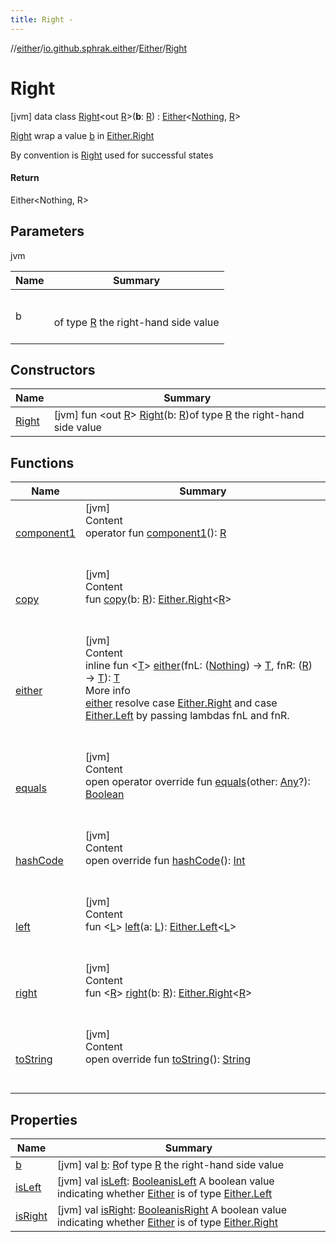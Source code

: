 ```yaml
---
title: Right -
---
```

//[either](../../../index.md)/[io.github.sphrak.either](../../index.md)/[Either](../index.md)/[Right](index.md)



# Right  
 [jvm] data class [Right](index.md)<out [R](index.md)>(**b**: [R](index.md)) : [Either](../index.md)<[Nothing](https://kotlinlang.org/api/latest/jvm/stdlib/kotlin/-nothing/index.html), [R](index.md)> 

[Right](index.md) wrap a value [b](b.md) in [Either.Right](index.md)



By convention is [Right](index.md) used for successful states



#### Return  


Either<Nothing, R>

   


## Parameters  
  
jvm  
  
|  Name|  Summary| 
|---|---|
| <a name="io.github.sphrak.either/Either.Right///PointingToDeclaration/"></a>b| <a name="io.github.sphrak.either/Either.Right///PointingToDeclaration/"></a><br><br>of type [R](index.md) the right-hand side value<br><br>
  


## Constructors  
  
|  Name|  Summary| 
|---|---|
| <a name="io.github.sphrak.either/Either.Right/Right/#TypeParam(bounds=[kotlin.Any?])/PointingToDeclaration/"></a>[Right](-right.md)| <a name="io.github.sphrak.either/Either.Right/Right/#TypeParam(bounds=[kotlin.Any?])/PointingToDeclaration/"></a> [jvm] fun <out [R](index.md)> [Right](-right.md)(b: [R](index.md))of type [R](index.md) the right-hand side value   <br>


## Functions  
  
|  Name|  Summary| 
|---|---|
| <a name="io.github.sphrak.either/Either.Right/component1/#/PointingToDeclaration/"></a>[component1](component1.md)| <a name="io.github.sphrak.either/Either.Right/component1/#/PointingToDeclaration/"></a>[jvm]  <br>Content  <br>operator fun [component1](component1.md)(): [R](index.md)  <br><br><br>
| <a name="io.github.sphrak.either/Either.Right/copy/#TypeParam(bounds=[kotlin.Any?])/PointingToDeclaration/"></a>[copy](copy.md)| <a name="io.github.sphrak.either/Either.Right/copy/#TypeParam(bounds=[kotlin.Any?])/PointingToDeclaration/"></a>[jvm]  <br>Content  <br>fun [copy](copy.md)(b: [R](index.md)): [Either.Right](index.md)<[R](index.md)>  <br><br><br>
| <a name="io.github.sphrak.either/Either/either/#kotlin.Function1[kotlin.Nothing,TypeParam(bounds=[kotlin.Any?])]#kotlin.Function1[TypeParam(bounds=[kotlin.Any?]),TypeParam(bounds=[kotlin.Any?])]/PointingToDeclaration/"></a>[either](index.md#%5Bio.github.sphrak.either%2FEither%2Feither%2F%23kotlin.Function1%5Bkotlin.Nothing%2CTypeParam%28bounds%3D%5Bkotlin.Any%3F%5D%29%5D%23kotlin.Function1%5BTypeParam%28bounds%3D%5Bkotlin.Any%3F%5D%29%2CTypeParam%28bounds%3D%5Bkotlin.Any%3F%5D%29%5D%2FPointingToDeclaration%2F%5D%2FFunctions%2F-1498975095)| <a name="io.github.sphrak.either/Either/either/#kotlin.Function1[kotlin.Nothing,TypeParam(bounds=[kotlin.Any?])]#kotlin.Function1[TypeParam(bounds=[kotlin.Any?]),TypeParam(bounds=[kotlin.Any?])]/PointingToDeclaration/"></a>[jvm]  <br>Content  <br>inline fun <[T](index.md#%5Bio.github.sphrak.either%2FEither%2Feither%2F%23kotlin.Function1%5Bkotlin.Nothing%2CTypeParam%28bounds%3D%5Bkotlin.Any%3F%5D%29%5D%23kotlin.Function1%5BTypeParam%28bounds%3D%5Bkotlin.Any%3F%5D%29%2CTypeParam%28bounds%3D%5Bkotlin.Any%3F%5D%29%5D%2FPointingToDeclaration%2F%5D%2FFunctions%2F-1498975095)> [either](index.md#%5Bio.github.sphrak.either%2FEither%2Feither%2F%23kotlin.Function1%5Bkotlin.Nothing%2CTypeParam%28bounds%3D%5Bkotlin.Any%3F%5D%29%5D%23kotlin.Function1%5BTypeParam%28bounds%3D%5Bkotlin.Any%3F%5D%29%2CTypeParam%28bounds%3D%5Bkotlin.Any%3F%5D%29%5D%2FPointingToDeclaration%2F%5D%2FFunctions%2F-1498975095)(fnL: ([Nothing](https://kotlinlang.org/api/latest/jvm/stdlib/kotlin/-nothing/index.html)) -> [T](index.md#%5Bio.github.sphrak.either%2FEither%2Feither%2F%23kotlin.Function1%5Bkotlin.Nothing%2CTypeParam%28bounds%3D%5Bkotlin.Any%3F%5D%29%5D%23kotlin.Function1%5BTypeParam%28bounds%3D%5Bkotlin.Any%3F%5D%29%2CTypeParam%28bounds%3D%5Bkotlin.Any%3F%5D%29%5D%2FPointingToDeclaration%2F%5D%2FFunctions%2F-1498975095), fnR: ([R](index.md)) -> [T](index.md#%5Bio.github.sphrak.either%2FEither%2Feither%2F%23kotlin.Function1%5Bkotlin.Nothing%2CTypeParam%28bounds%3D%5Bkotlin.Any%3F%5D%29%5D%23kotlin.Function1%5BTypeParam%28bounds%3D%5Bkotlin.Any%3F%5D%29%2CTypeParam%28bounds%3D%5Bkotlin.Any%3F%5D%29%5D%2FPointingToDeclaration%2F%5D%2FFunctions%2F-1498975095)): [T](index.md#%5Bio.github.sphrak.either%2FEither%2Feither%2F%23kotlin.Function1%5Bkotlin.Nothing%2CTypeParam%28bounds%3D%5Bkotlin.Any%3F%5D%29%5D%23kotlin.Function1%5BTypeParam%28bounds%3D%5Bkotlin.Any%3F%5D%29%2CTypeParam%28bounds%3D%5Bkotlin.Any%3F%5D%29%5D%2FPointingToDeclaration%2F%5D%2FFunctions%2F-1498975095)  <br>More info  <br>[either](../either.md) resolve case [Either.Right](index.md) and case [Either.Left](../-left/index.md) by passing lambdas fnL and fnR.  <br><br><br>
| <a name="kotlin/Any/equals/#kotlin.Any?/PointingToDeclaration/"></a>[equals](index.md#%5Bkotlin%2FAny%2Fequals%2F%23kotlin.Any%3F%2FPointingToDeclaration%2F%5D%2FFunctions%2F-1498975095)| <a name="kotlin/Any/equals/#kotlin.Any?/PointingToDeclaration/"></a>[jvm]  <br>Content  <br>open operator override fun [equals](index.md#%5Bkotlin%2FAny%2Fequals%2F%23kotlin.Any%3F%2FPointingToDeclaration%2F%5D%2FFunctions%2F-1498975095)(other: [Any](https://kotlinlang.org/api/latest/jvm/stdlib/kotlin/-any/index.html)?): [Boolean](https://kotlinlang.org/api/latest/jvm/stdlib/kotlin/-boolean/index.html)  <br><br><br>
| <a name="kotlin/Any/hashCode/#/PointingToDeclaration/"></a>[hashCode](index.md#%5Bkotlin%2FAny%2FhashCode%2F%23%2FPointingToDeclaration%2F%5D%2FFunctions%2F-1498975095)| <a name="kotlin/Any/hashCode/#/PointingToDeclaration/"></a>[jvm]  <br>Content  <br>open override fun [hashCode](index.md#%5Bkotlin%2FAny%2FhashCode%2F%23%2FPointingToDeclaration%2F%5D%2FFunctions%2F-1498975095)(): [Int](https://kotlinlang.org/api/latest/jvm/stdlib/kotlin/-int/index.html)  <br><br><br>
| <a name="io.github.sphrak.either/Either/left/#TypeParam(bounds=[kotlin.Any?])/PointingToDeclaration/"></a>[left](../left.md)| <a name="io.github.sphrak.either/Either/left/#TypeParam(bounds=[kotlin.Any?])/PointingToDeclaration/"></a>[jvm]  <br>Content  <br>fun <[L](../left.md)> [left](../left.md)(a: [L](../left.md)): [Either.Left](../-left/index.md)<[L](../left.md)>  <br><br><br>
| <a name="io.github.sphrak.either/Either/right/#TypeParam(bounds=[kotlin.Any?])/PointingToDeclaration/"></a>[right](../right.md)| <a name="io.github.sphrak.either/Either/right/#TypeParam(bounds=[kotlin.Any?])/PointingToDeclaration/"></a>[jvm]  <br>Content  <br>fun <[R](../right.md)> [right](../right.md)(b: [R](../right.md)): [Either.Right](index.md)<[R](../right.md)>  <br><br><br>
| <a name="kotlin/Any/toString/#/PointingToDeclaration/"></a>[toString](index.md#%5Bkotlin%2FAny%2FtoString%2F%23%2FPointingToDeclaration%2F%5D%2FFunctions%2F-1498975095)| <a name="kotlin/Any/toString/#/PointingToDeclaration/"></a>[jvm]  <br>Content  <br>open override fun [toString](index.md#%5Bkotlin%2FAny%2FtoString%2F%23%2FPointingToDeclaration%2F%5D%2FFunctions%2F-1498975095)(): [String](https://kotlinlang.org/api/latest/jvm/stdlib/kotlin/-string/index.html)  <br><br><br>


## Properties  
  
|  Name|  Summary| 
|---|---|
| <a name="io.github.sphrak.either/Either.Right/b/#/PointingToDeclaration/"></a>[b](b.md)| <a name="io.github.sphrak.either/Either.Right/b/#/PointingToDeclaration/"></a> [jvm] val [b](b.md): [R](index.md)of type [R](index.md) the right-hand side value   <br>
| <a name="io.github.sphrak.either/Either.Right/isLeft/#/PointingToDeclaration/"></a>[isLeft](is-left.md)| <a name="io.github.sphrak.either/Either.Right/isLeft/#/PointingToDeclaration/"></a> [jvm] val [isLeft](is-left.md): [Boolean](https://kotlinlang.org/api/latest/jvm/stdlib/kotlin/-boolean/index.html)[isLeft](../is-left.md) A boolean value indicating whether [Either](../index.md) is of type [Either.Left](../-left/index.md)   <br>
| <a name="io.github.sphrak.either/Either.Right/isRight/#/PointingToDeclaration/"></a>[isRight](is-right.md)| <a name="io.github.sphrak.either/Either.Right/isRight/#/PointingToDeclaration/"></a> [jvm] val [isRight](is-right.md): [Boolean](https://kotlinlang.org/api/latest/jvm/stdlib/kotlin/-boolean/index.html)[isRight](../is-right.md) A boolean value indicating whether [Either](../index.md) is of type [Either.Right](index.md)   <br>

